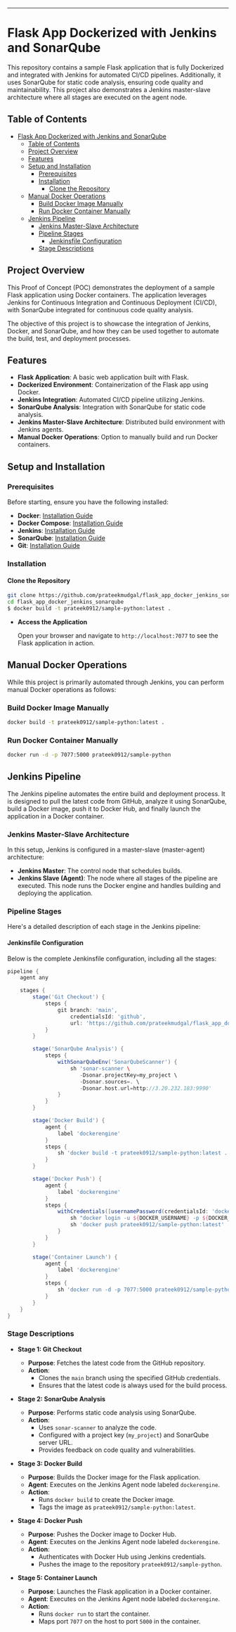 

---

# Flask App Dockerized with Jenkins and SonarQube

This repository contains a sample Flask application that is fully Dockerized and integrated with Jenkins for automated CI/CD pipelines. Additionally, it uses SonarQube for static code analysis, ensuring code quality and maintainability. This project also demonstrates a Jenkins master-slave architecture where all stages are executed on the agent node.

## Table of Contents

- [Flask App Dockerized with Jenkins and SonarQube](#flask-app-dockerized-with-jenkins-and-sonarqube)
  - [Table of Contents](#table-of-contents)
  - [Project Overview](#project-overview)
  - [Features](#features)
  - [Setup and Installation](#setup-and-installation)
    - [Prerequisites](#prerequisites)
    - [Installation](#installation)
      - [Clone the Repository](#clone-the-repository)
  - [Manual Docker Operations](#manual-docker-operations)
    - [Build Docker Image Manually](#build-docker-image-manually)
    - [Run Docker Container Manually](#run-docker-container-manually)
  - [Jenkins Pipeline](#jenkins-pipeline)
    - [Jenkins Master-Slave Architecture](#jenkins-master-slave-architecture)
    - [Pipeline Stages](#pipeline-stages)
      - [Jenkinsfile Configuration](#jenkinsfile-configuration)
    - [Stage Descriptions](#stage-descriptions)

## Project Overview

This Proof of Concept (POC) demonstrates the deployment of a sample Flask application using Docker containers. The application leverages Jenkins for Continuous Integration and Continuous Deployment (CI/CD), with SonarQube integrated for continuous code quality analysis.

The objective of this project is to showcase the integration of Jenkins, Docker, and SonarQube, and how they can be used together to automate the build, test, and deployment processes.

## Features

- **Flask Application**: A basic web application built with Flask.
- **Dockerized Environment**: Containerization of the Flask app using Docker.
- **Jenkins Integration**: Automated CI/CD pipeline utilizing Jenkins.
- **SonarQube Analysis**: Integration with SonarQube for static code analysis.
- **Jenkins Master-Slave Architecture**: Distributed build environment with Jenkins agents.
- **Manual Docker Operations**: Option to manually build and run Docker containers.



## Setup and Installation

### Prerequisites

Before starting, ensure you have the following installed:

- **Docker**: [Installation Guide](https://docs.docker.com/get-docker/)
- **Docker Compose**: [Installation Guide](https://docs.docker.com/compose/install/)
- **Jenkins**: [Installation Guide](https://www.jenkins.io/doc/book/installing/)
- **SonarQube**: [Installation Guide](https://docs.sonarqube.org/latest/setup/get-started-2-minutes/)
- **Git**: [Installation Guide](https://git-scm.com/book/en/v2/Getting-Started-Installing-Git)

### Installation

#### Clone the Repository

```bash
git clone https://github.com/prateekmudgal/flask_app_docker_jenkins_sonarqube.git
cd flask_app_docker_jenkins_sonarqube
$ docker build -t prateek0912/sample-python:latest .
```


- **Access the Application**

  Open your browser and navigate to `http://localhost:7077` to see the Flask application in action.

## Manual Docker Operations

While this project is primarily automated through Jenkins, you can perform manual Docker operations as follows:

### Build Docker Image Manually

```bash
docker build -t prateek0912/sample-python:latest .

```

### Run Docker Container Manually

```bash
docker run -d -p 7077:5000 prateek0912/sample-python
```

## Jenkins Pipeline

The Jenkins pipeline automates the entire build and deployment process. It is designed to pull the latest code from GitHub, analyze it using SonarQube, build a Docker image, push it to Docker Hub, and finally launch the application in a Docker container.

### Jenkins Master-Slave Architecture

In this setup, Jenkins is configured in a master-slave (master-agent) architecture:

- **Jenkins Master**: The control node that schedules builds.
- **Jenkins Slave (Agent)**: The node where all stages of the pipeline are executed. This node runs the Docker engine and handles building and deploying the application.

### Pipeline Stages

Here's a detailed description of each stage in the Jenkins pipeline:

#### Jenkinsfile Configuration

Below is the complete Jenkinsfile configuration, including all the stages:

```groovy
pipeline {
    agent any

    stages {
        stage('Git Checkout') {
            steps {
                git branch: 'main',
                    credentialsId: 'github',
                    url: 'https://github.com/prateekmudgal/flask_app_docker_jenkins_sonarqube.git'
            }
        }

        stage('SonarQube Analysis') {
            steps {
                withSonarQubeEnv('SonarQubeScanner') {
                    sh 'sonar-scanner \
                       -Dsonar.projectKey=my_project \
                       -Dsonar.sources=. \
                       -Dsonar.host.url=http://3.20.232.183:9990'
                }
            }
        }

        stage('Docker Build') {
            agent {
                label 'dockerengine'
            }
            steps {
                sh 'docker build -t prateek0912/sample-python:latest .'
            }
        }

        stage('Docker Push') {
            agent {
                label 'dockerengine'
            }
            steps {
                withCredentials([usernamePassword(credentialsId: 'dockerhub', passwordVariable: 'DOCKER_PASS', usernameVariable: 'DOCKER_USERNAME')]) {
                    sh "docker login -u ${DOCKER_USERNAME} -p ${DOCKER_PASS}"
                    sh 'docker push prateek0912/sample-python:latest'
                }
            }
        }

        stage('Container Launch') {
            agent {
                label 'dockerengine'
            }
            steps {
                sh 'docker run -d -p 7077:5000 prateek0912/sample-python'
            }
        }
    }
}
```

### Stage Descriptions

- **Stage 1: Git Checkout**
  - **Purpose**: Fetches the latest code from the GitHub repository.
  - **Action**: 
    - Clones the `main` branch using the specified GitHub credentials.
    - Ensures that the latest code is always used for the build process.

- **Stage 2: SonarQube Analysis**
  - **Purpose**: Performs static code analysis using SonarQube.
  - **Action**: 
    - Uses `sonar-scanner` to analyze the code.
    - Configured with a project key (`my_project`) and SonarQube server URL.
    - Provides feedback on code quality and vulnerabilities.
  
- **Stage 3: Docker Build**
  - **Purpose**: Builds the Docker image for the Flask application.
  - **Agent**: Executes on the Jenkins Agent node labeled `dockerengine`.
  - **Action**: 
    - Runs `docker build` to create the Docker image.
    - Tags the image as `prateek0912/sample-python:latest`.

- **Stage 4: Docker Push**
  - **Purpose**: Pushes the Docker image to Docker Hub.
  - **Agent**: Executes on the Jenkins Agent node labeled `dockerengine`.
  - **Action**: 
    - Authenticates with Docker Hub using Jenkins credentials.
    - Pushes the image to the repository `prateek0912/sample-python`.

- **Stage 5: Container Launch**
  - **Purpose**: Launches the Flask application in a Docker container.
  - **Agent**: Executes on the Jenkins Agent node labeled `dockerengine`.
  - **Action**: 
    - Runs `docker run` to start the container.
    - Maps port `7077` on the host to port `5000` in the container.

